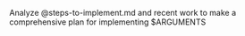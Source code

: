 Analyze @steps-to-implement.md and recent work to make a comprehensive plan for implementing $ARGUMENTS
